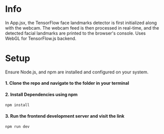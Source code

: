 # Info

In App.jsx, the TensorFlow face landmarks detector is first initialized along with the webcam. The webcam feed is then processed in real-time, and the detected facial landmarks are printed to the browser's console. Uses WebGL for TensorFlow.js backend.

# Setup

Ensure Node.js, and npm are installed and configured on your system.

#### 1. Clone the repo and navigate to the folder in your terminal

#### 2. Install Dependencies using npm

```bash
npm install
```

#### 3. Run the frontend development server and visit the link

```bash
npm run dev
```
